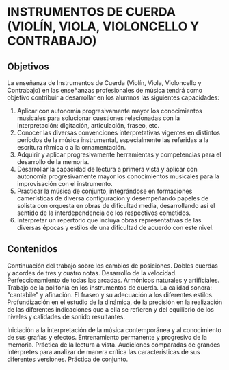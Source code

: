 # **INSTRUMENTOS DE CUERDA (VIOLÍN, VIOLA, VIOLONCELLO Y CONTRABAJO)**

## **Objetivos**

La enseñanza de Instrumentos de Cuerda (Violín, Viola, Violoncello y Contrabajo) en las enseñanzas profesionales de música tendrá como objetivo contribuir a desarrollar en los alumnos las siguientes capacidades:

1) Aplicar con autonomía progresivamente mayor los conocimientos musicales para solucionar cuestiones relacionadas con la interpretación: digitación, articulación, fraseo, etc.  
2) Conocer las diversas convenciones interpretativas vigentes en distintos períodos de la música instrumental, especialmente las referidas a la escritura rítmica o a la ornamentación.  
3) Adquirir y aplicar progresivamente herramientas y competencias para el desarrollo de la memoria.  
4) Desarrollar la capacidad de lectura a primera vista y aplicar con autonomía progresivamente mayor los conocimientos musicales para la improvisación con el instrumento.  
5) Practicar la música de conjunto, integrándose en formaciones camerísticas de diversa configuración y desempeñando papeles de solista con orquesta en obras de dificultad media, desarrollando así el sentido de la interdependencia de los respectivos cometidos.  
6) Interpretar un repertorio que incluya obras representativas de las diversas épocas y estilos de una dificultad de acuerdo con este nivel.

## **Contenidos**

Continuación del trabajo sobre los cambios de posiciones. Dobles cuerdas y acordes de tres y cuatro notas. Desarrollo de la velocidad. Perfeccionamiento de todas las arcadas. Armónicos naturales y artificiales. Trabajo de la polifonía en los instrumentos de cuerda. La calidad sonora: "cantabile" y afinación. El fraseo y su adecuación a los diferentes estilos. Profundización en el estudio de la dinámica, de la precisión en la realización de las diferentes indicaciones que a ella se refieren y del equilibrio de los niveles y calidades de sonido resultantes.

Iniciación a la interpretación de la música contemporánea y al conocimiento de sus grafías y efectos. Entrenamiento permanente y progresivo de la memoria. Práctica de la lectura a vista. Audiciones comparadas de grandes intérpretes para analizar de manera crítica las características de sus diferentes versiones. Práctica de conjunto.